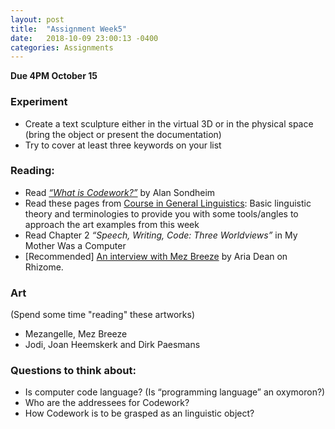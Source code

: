 ```yaml
---
layout: post
title:  "Assignment Week5"
date:   2018-10-09 23:00:13 -0400
categories: Assignments
---
```

**Due 4PM October 15**  
### Experiment
* Create a text sculpture either in the virtual 3D or in the physical space (bring the object or present the documentation)
* Try to cover at least three keywords on your list

### Reading:
* Read *[“What is Codework?”](http://www.nettime.org/Lists-Archives/nettime-l-0605/msg00037.html)* by Alan Sondheim
* Read these pages from [Course in General Linguistics](https://drive.google.com/open?id=1A8wKpX9biIS8W5XE165imUR_uXM51aG5): Basic linguistic theory and terminologies to provide you with some tools/angles to approach the art examples from this week
* Read Chapter 2 *“Speech, Writing, Code: Three Worldviews”* in My Mother Was a Computer
* [Recommended] [An interview with Mez Breeze](http://rhizome.org/editorial/2016/dec/15/mezangelle-an-online-language-for-codework-and-poetry/) by Aria Dean on Rhizome.

### Art
(Spend some time "reading" these artworks)
* Mezangelle, Mez Breeze
* Jodi, Joan Heemskerk and Dirk Paesmans

### Questions to think about:
* Is computer code language? (Is “programming language” an oxymoron?)
* Who are the addressees for Codework?
* How Codework is to be grasped as an linguistic object?
